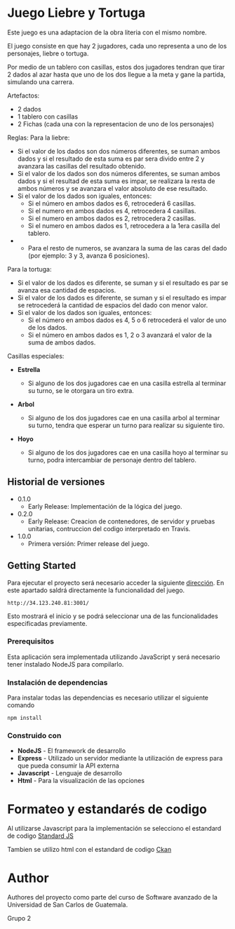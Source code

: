# Juego Liebre y Tortuga

Este juego es una adaptacion de la obra literia con el mismo nombre.

El juego consiste en que hay 2 jugadores, cada uno representa a uno de los personajes, liebre o tortuga.

Por medio de un tablero con casillas, estos dos jugadores tendran que tirar 2 dados al azar hasta que uno de los dos llegue a la meta y gane la partida, simulando una carrera.

Artefactos:
* 2 dados
* 1 tablero con casillas
* 2 Fichas (cada una con la representacion de uno de los personajes)

Reglas:
Para la liebre:

* Si el valor de los dados son dos números diferentes, se suman ambos dados y si el resultado de esta suma es par sera divido entre 2 y avanzara las casillas del resultado obtenido.
* Si el valor de los dados son dos números diferentes, se suman ambos dados y si el resultad de esta suma es impar, se realizara la resta de ambos números y se avanzara el valor absoluto de ese resultado.
* Si el valor de los dados son iguales, entonces:
    * Si el número en ambos dados es 6, retrocederá 6 casillas.
    * Si el numero en ambos dados es 4, retrocedera 4 casillas.
    * Si el numero en ambos dados es 2, retrocedera 2 casillas.
    * Si el numero en ambos dados es 1, retrocedera a la 1era casilla del tablero.
* * Para el resto de numeros, se avanzara la suma de las caras del dado (por ejemplo: 3 y 3, avanza 6 posiciones).


Para la tortuga:
* Si el valor de los dados es diferente, se suman y si el resultado es par se avanza esa cantidad de espacios.
* Si el valor de los dados es diferente, se suman y si el resultado es impar se retrocederá la cantidad de espacios del dado con menor valor.
* Si el valor de los dados son iguales, entonces:
    * Si el número en ambos dados es 4, 5 o 6 retrocederá el valor de uno de los dados.
    * Si el número en ambos dados es 1, 2 o 3 avanzará el valor de la suma de ambos dados.

Casillas especiales:
* **Estrella**
    * Si alguno de los dos jugadores cae en una casilla estrella al terminar su turno, se le otorgara un tiro extra.

* **Arbol**
    * Si alguno de los dos jugadores cae en una casilla arbol al terminar su turno, tendra que esperar un turno para realizar su siguiente tiro.

* **Hoyo**
    * Si alguno de los dos jugadores cae en una casilla hoyo al terminar su turno, podra intercambiar de personaje dentro del tablero.

## Historial de versiones
* 0.1.0
    * Early Release: Implementación de la lógica del juego. 
* 0.2.0
    * Early Release: Creacion de contenedores, de servidor y pruebas unitarias, contruccion del codigo interpretado en Travis.
* 1.0.0
    * Primera versión: Primer release del juego.



## Getting Started

Para ejecutar el proyecto será necesario acceder la siguiente [dirección](http://34.123.240.81:3001/). En este apartado saldrá directamente la funcionalidad del juego.
```
http://34.123.240.81:3001/
```
Esto mostrará el inicio y se podrá seleccionar una de las funcionalidades especificadas previamente. 


### Prerequisitos

Esta aplicación sera implementada utilizando JavaScript y será necesario tener instalado NodeJS para compilarlo.

### Instalación de dependencias

Para instalar todas las dependencias es necesario utilizar el siguiente comando
```
npm install
```

### Construido con

* **NodeJS** - El framework de desarrollo
* **Express** - Utilizado un servidor mediante la utilización de express para que pueda consumir la API externa
* **Javascript** - Lenguaje de desarrollo
* **Html** - Para la visualización de las opciones

# Formateo y estandarés de codigo

Al utilizarse Javascript para la implementación se selecciono el estandard de codigo [Standard JS](https://standardjs.com/)

Tambien se utilizo html con el estandard de codigo [Ckan](https://docs.ckan.org/en/2.8/contributing/html.html)

# Author

Authores del proyecto como parte del curso de Software avanzado de la Universidad de San Carlos de Guatemala.

Grupo 2